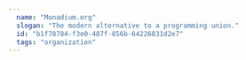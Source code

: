 ```yaml
---
  name: "Monadium.org"
  slogan: "The modern alternative to a programming union."
  id: "b1f78784-f3e0-487f-856b-64226831d2e7"
  tags: "organization"
---
```

